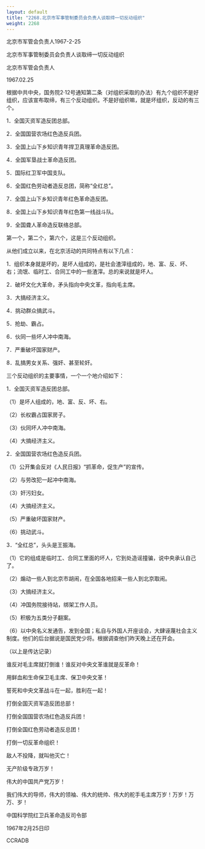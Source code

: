```yaml
---
layout: default
title: "2268.北京市军事管制委员会负责人谈取缔一切反动组织"
weight: 2268
---
```


北京市军管会负责人1967-2-25

北京市军事管制委员会负责人谈取缔一切反动组织

北京市军管会负责人

1967.02.25

根据中共中央，国务院2·12号通知第二条（对组织采取的办法）有九个组织不是好组织，应该宣布取缔，有三个反动组织。不是好组织嘛，就是坏组织，反动的有三个。

1．全国灭资军造反团总部。

2．全国国营农场红色造反兵团。

3．全国上山下乡知识青年捍卫真理革命造反团。

4．全国军垦战士革命造反团。

5．国际红卫军中国支队。

6．全国红色劳动者造反总团，简称“全红总”。

7．全国上山下乡知识青年红色革命造反团。

8．全国上山下乡知识青年红色第一线战斗队。

9．全国聋人革命造反联络总部。

第一个，第二个，第六个，这是三个反动组织。

从他们成立以来，在北京活动的共同特点有以下几点：

1．组织本身就是坏的，是坏人组成的，是社会渣滓组成的，地、富、反、坏、右；流氓、临时工、合同工中的一些渣滓。总的来说就是坏人。

2．破坏文化大革命，矛头指向中央文革，指向毛主席。

3．大搞经济主义。

4．挑动群众搞武斗。

5．抢劫、霸占。

6．伙同一些坏人冲中南海。

7．严重破坏国家财产。

8．乱搞男女关系、强奸、甚至轮奸。

三个反动组织的主要事情，一个一个地介绍如下：

1．全国灭资军造反团总部。

（1）是坏人组成的，地、富、反、坏、右。

（2）长权霸占国家房子。

（3）伙同坏人冲中南海。

（4）大搞经济主义。

2．全国国营农场红色造反兵团。

（1）公开集会反对《人民日报》“抓革命，促生产”的宣传。

（2）与劳改犯一起冲中南海。

（3）奸污妇女。

（4）大搞经济主义。

（5）严重破坏国家财产。

（6）挑动武斗。

3．“全红总”，头头是王振海。

（1）它的组成是临时工、合同工里面的坏人，它到处造谣撞骗，说中央承认自己了。

（2）煽动一些人到北京市胡闹，在全国各地招来一些人到北京取闹。

（3）大搞经济主义。

（4）冲国务院接待站，绑架工作人员。

（5）积极为五类分子翻案。

（6）以中央名义发通告，发到全国；私自与外国人开座谈会，大肆诬蔑社会主义制度。他们的后台据说是国民党少将。根据调查他们昨天晚上还在开会。

（以上是传达记录）

谁反对毛主席就打倒谁！谁反对中央文革谁就是反革命！

用鲜血和生命保卫毛主席、保卫中央文革！

誓死和中央文革战斗在一起，胜利在一起！

打倒全国灭资军造反团总部！

打倒全国国营农场红色造反兵团！

打倒全国红色劳动者造反总团！

打倒一切反革命组织！

敌人不投降，就叫他灭亡！

无产阶级专政万岁！

伟大的中国共产党万岁！

我们伟大的导师，伟大的领袖、伟大的统帅、伟大的舵手毛主席万岁！万岁！万万、岁！

中国科学院红卫兵革命造反司令部

1967年2月25日印

CCRADB

